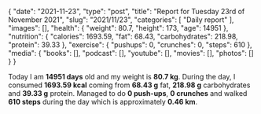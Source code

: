 {
    "date": "2021-11-23",
    "type": "post",
    "title": "Report for Tuesday 23rd of November 2021",
    "slug": "2021\/11\/23",
    "categories": [
        "Daily report"
    ],
    "images": [],
    "health": {
        "weight": 80.7,
        "height": 173,
        "age": 14951
    },
    "nutrition": {
        "calories": 1693.59,
        "fat": 68.43,
        "carbohydrates": 218.98,
        "protein": 39.33
    },
    "exercise": {
        "pushups": 0,
        "crunches": 0,
        "steps": 610
    },
    "media": {
        "books": [],
        "podcast": [],
        "youtube": [],
        "movies": [],
        "photos": []
    }
}

Today I am <strong>14951 days</strong> old and my weight is <strong>80.7 kg</strong>. During the day, I consumed <strong>1693.59 kcal</strong> coming from <strong>68.43 g</strong> fat, <strong>218.98 g</strong> carbohydrates and <strong>39.33 g</strong> protein. Managed to do <strong>0 push-ups</strong>, <strong>0 crunches</strong> and walked <strong>610 steps</strong> during the day which is approximately <strong>0.46 km</strong>.